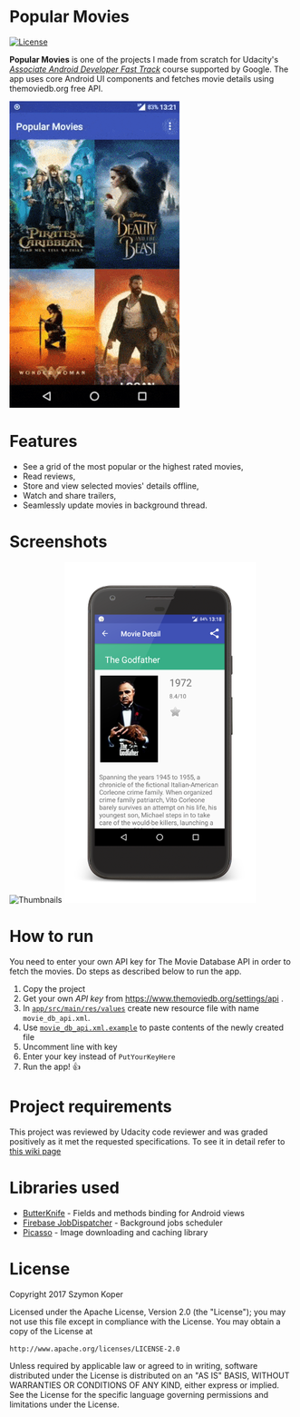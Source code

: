 # Popular Movies

[![License](https://img.shields.io/badge/License-Apache%202.0-blue.svg)](https://opensource.org/licenses/Apache-2.0)


**Popular Movies** is one of the projects I made from scratch for Udacity's [*Associate Android Developer Fast Track*](https://www.udacity.com/course/associate-android-developer-fast-track--nd818) course supported by Google.
The app uses core Android UI components and fetches movie details using themoviedb.org free API.

![Animation](readme_screenshots/animation.gif "Animation that shows example usage")

# Features

* See a grid of the most popular or the highest rated movies,
* Read reviews,
* Store and view selected movies' details offline,
* Watch and share trailers,
* Seamlessly update movies in background thread.


# Screenshots

![Thumbnails](readme_screenshots/thumbnails.png "Screenshot that shows grid of thumbnails")
![Movie details](readme_screenshots/movie_details.png "Screenshot that shows selected movie details")


# How to run

You need to enter your own API key for The Movie Database API in order to fetch the movies.
Do steps as described below to run the app.

  1. Copy the project
  2. Get your own *API key* from https://www.themoviedb.org/settings/api .
  3. In [`app/src/main/res/values`](app/src/main/res/values) create new resource file with name `movie_db_api.xml`.
  4. Use [`movie_db_api.xml.example`](app/src/main/res/values/movie_db_api.xml.example#L3) to paste contents of the newly created file
  5. Uncomment line with key
  6. Enter your key instead of `PutYourKeyHere`
  7. Run the app! 👍
 

# Project requirements

This project was reviewed by Udacity code reviewer and was graded positively as it met the requested specifications. To see it in detail refer to [this wiki page](../../wiki/Project-requirements)


# Libraries used

* [ButterKnife](https://github.com/JakeWharton/butterknife) - Fields and methods binding for Android views
* [Firebase JobDispatcher](https://github.com/firebase/firebase-jobdispatcher-android) - Background jobs scheduler
* [Picasso](https://github.com/square/picasso) - Image downloading and caching library


# License

Copyright 2017 Szymon Koper

Licensed under the Apache License, Version 2.0 (the "License");
you may not use this file except in compliance with the License.
You may obtain a copy of the License at

    http://www.apache.org/licenses/LICENSE-2.0

Unless required by applicable law or agreed to in writing, software
distributed under the License is distributed on an "AS IS" BASIS,
WITHOUT WARRANTIES OR CONDITIONS OF ANY KIND, either express or implied.
See the License for the specific language governing permissions and
limitations under the License.
